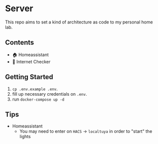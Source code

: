 # Server

This repo aims to set a kind of architecture as code to my personal home lab.

## Contents

- 🏠 Homeassistant
- 🛜 Internet Checker

## Getting Started

1. `cp .env.example .env`.
2. fill up necessary credentials on `.env`.
3. run `docker-compose up -d`

## Tips

- Homeassistant
  - You may need to enter on `HACS` -> `localtuya` in order to "start" the lights
